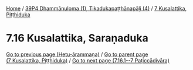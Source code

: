
[Home](/) / [39P4 Dhammānuloma (1), Tikadukapaṭṭhānapāḷi (4)](../../39P4.md) / [7 Kusalattika, Piṭṭhiduka](../7.md)

# 7.16 Kusalattika, Saraṇaduka


[Go to previous page (Hetu-ārammaṇa)](7.15/7.15.2/Hetu-arammana.md) / [Go to parent page (7 Kusalattika, Piṭṭhiduka)](../7.md) / [Go to next page (7.16.1--7 Paṭiccādivāra)](7.16/7.16.1--7.md)


